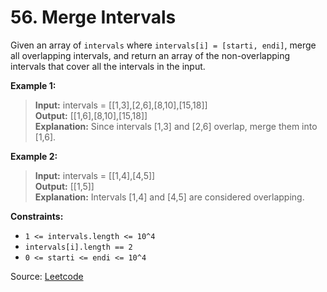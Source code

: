 # 56. Merge Intervals

Given an array of `intervals` where `intervals[i] = [starti, endi]`, merge all overlapping intervals, and return an array of the non-overlapping intervals that cover all the intervals in the input.

**Example 1:**

> **Input:** intervals = [[1,3],[2,6],[8,10],[15,18]]<br>
  **Output:** [[1,6],[8,10],[15,18]]<br>
  **Explanation:** Since intervals [1,3] and [2,6] overlap, merge them into [1,6].

**Example 2:**

> **Input:** intervals = [[1,4],[4,5]]<br>
  **Output:** [[1,5]]<br>
  **Explanation:** Intervals [1,4] and [4,5] are considered overlapping.

**Constraints:**

- `1 <= intervals.length <= 10^4`
- `intervals[i].length == 2`
- `0 <= starti <= endi <= 10^4`

Source: [Leetcode](https://leetcode.com/problems/merge-intervals/description/)
